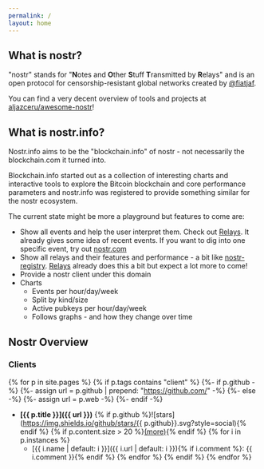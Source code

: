 ```yaml
---
permalink: /
layout: home
---
```


## What is nostr?

"nostr" stands for "**N**otes and **O**ther **S**tuff **T**ransmitted by
**R**elays" and is an open protocol for censorship-resistant global networks
created by [@fiatjaf](https://github.com/fiatjaf).

You can find a very decent overview of tools and projects at
[aljazceru/awesome-nostr](https://github.com/aljazceru/awesome-nostr)!

## What is nostr.info?

Nostr.info aims to be the
"blockchain.info" of nostr - not necessarily the blockchain.com it turned into.

Blockchain.info started out as a collection of interesting charts and
interactive tools to explore the Bitcoin blockchain and core performance
parameters and nostr.info was registered to provide something similar for the
nostr ecosystem.

The current state might be more a playground but features to come are:

- Show all events and help the user interpret them. Check out
  [Relays](/relays/). It already gives some idea of recent events. If you want
  to dig into one specific event, try out [nostr.com](https://nostr.com)
- Show all relays and their features and performance - a bit like
  [nostr-registry](https://nostr-registry.netlify.app/). [Relays](/relays/)
  already does this a bit but expect a lot more to come!
- Provide a nostr client under this domain
- Charts
  - Events per hour/day/week
  - Split by kind/size
  - Active pubkeys per hour/day/week
  - Follows graphs - and how they change over time

## Nostr Overview
### Clients 
{% for p in site.pages %}
  {% if p.tags contains "client" %}
    {%- if p.github -%}
      {%- assign url = p.github | prepend: "https://github.com/" -%}
    {%- else -%}
      {%- assign url = p.web -%}
    {%- endif -%}
* **[{{ p.title }}]({{ url }})** {% if p.github %}![stars](https://img.shields.io/github/stars/{{ p.github}}.svg?style=social){% endif %} {% if p.content.size > 20 %}[(more)]({{p.permalink}}){% endif %}
    {% for i in p.instances %}
    * [{{ i.name | default: i }}]({{ i.url | default: i }}){% if i.comment %}: {{ i.comment }}{% endif %}
    {% endfor %}
  {% endif %}
{% endfor %}
